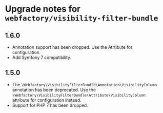 # Upgrade notes for `webfactory/visibility-filter-bundle`

## 1.6.0

* Annotation support has been dropped. Use the Atrtibute for configuration.
* Add Symfony 7 compatibility.

## 1.5.0

* The `\Webfactory\VisibilityFilterBundle\Annotation\VisibilityColumn` annotation has been deprecated. Use the
  `\Webfactory\VisibilityFilterBundle\Attribute\VisibilityColumn` attribute for configuration instead.
* Support for PHP 7 has been dropped.